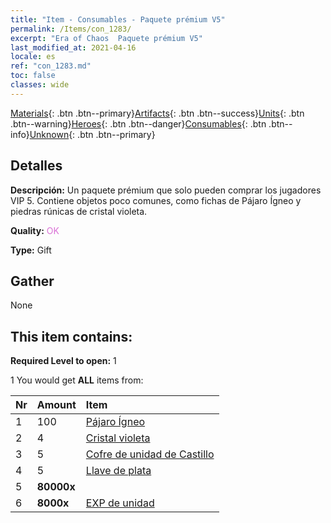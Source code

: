 ```yaml
---
title: "Item - Consumables - Paquete prémium V5"
permalink: /Items/con_1283/
excerpt: "Era of Chaos  Paquete prémium V5"
last_modified_at: 2021-04-16
locale: es
ref: "con_1283.md"
toc: false
classes: wide
---
```

 [Materials](/es/Items/){: .btn .btn--primary}[Artifacts](/es/Items/Artifacts/){: .btn .btn--success}[Units](/es/Items/Units/){: .btn .btn--warning}[Heroes](/es/Items/Heroes/){: .btn .btn--danger}[Consumables](/es/Items/Consumables/){: .btn .btn--info}[Unknown](/es/Items/Unknown/){: .btn .btn--primary}

## Detalles
 **Descripción:** Un paquete prémium que solo pueden comprar los jugadores VIP 5. Contiene objetos poco comunes, como fichas de Pájaro Ígneo y piedras rúnicas de cristal violeta.

 **Quality:** <span style="color: #DA70D6">OK</span>

 **Type:** Gift

## Gather

  None

## This item contains:

 **Required Level to open:** 1

 1 You would get **ALL** items  from:

  | Nr | Amount |     Item    |
  |:---|:-------|:------------|
  | 1 | 100 | [Pájaro Ígneo](/es/Items/unt_268/) |  | 
  | 2 | 4 | [Cristal violeta](/es/Items/con_720/) |  | 
  | 3 | 5 | [Cofre de unidad de Castillo](/es/Items/con_1269/) |  | 
  | 4 | 5 | [Llave de plata](/es/Items/con_693/) |  | 
  | 5 |  **80000x** | <i class="fas fa-coins"/> |  | 
  | 6 |  **8000x** | [EXP de unidad](/es/Items/con_902/) |  | 
